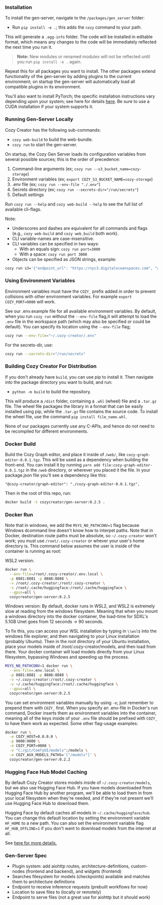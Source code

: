 ### Installation

To install the gen-server, navigate to the `/packages/gen_server` folder:

- Run `pip install -e .`; this adds the `cozy` command to your path.

This will generate a `.egg-info` folder. The code will be installed in editable format, which means any changes to the code will be immediately reflected the next time you run it. 
> **Note:** New modules or renamed modules will not be reflected until you run `pip install -e .` again.

Repeat this for all packages you want to install. The other packages extend functionality of the gen-server by adding plugins to the current environment; on startup the gen-server will automatically load all compatible plugins in its environment.

You'll also want to install PyTorch; the specific installation instructions vary depending upon your system; see here for details [here](https://pytorch.org/get-started/locally/). Be sure to use a CUDA installation if your system supports it.

### Running Gen-Server Locally

Cozy Creator has the following sub-commands:

- `cozy web-build` to build the web-bundle.
- `cozy run` to start the gen-server.

On startup, the Cozy Gen Server loads its configuration variables from several possible sources; this is the order of precedence:

1. Command-line arguments (ex; `cozy run --s3_bucket_name=cozy-storage`)
2. Environment variables (ex; `export COZY_S3_BUCKET_NAME=cozy-storage`)
3. .env file (ex; `cozy run --env-file "./.env"`)
4. Secrets directory (ex; `cozy run --secrets-dir="/run/secrets"`)
5. Default settings

Run `cozy run --help` and `cozy web-build --help` to see the full list of available cli-flags.

Note:
- Underscores and dashes are equivalent for all commands and flags (e.g., `cozy web-build` and `cozy web_build` both work).
- CLI variable-names are case-insensitive.
- CLI variables can be specified in two ways:
  - With an equals sign: `cozy run port=3000`
  - With a space: `cozy run port 3000`
- Objects can be specified as JSON strings, example:

```sh
cozy run s3='{"endpoint_url": "https://nyc3.digitaloceanspaces.com", "access_key": "DO00W9N964WMQC2MV6JK", "secret_key": "*******", "region_name": "nyc3", "bucket_name": "storage", "folder": "public"}'
```

### Using Environment Variables

Environment variables must have the `COZY_` prefix added in order to prevent collisions with other environment variables. For example `export COZY_PORT=9000` will work.

See our .env.example file for all available environment variables. By default, when you run `cozy run` without the `--env-file` flag,it will attempt to load the `.env` file in the workspace path (which may also be specified or could be default). You can specify its location using the `--env-file` flag; 

```sh
cozy run --env-file="~/.cozy-creator/.env"
```

For the secrets-dir, use:

```sh
cozy run --secrets-dir="/run/secrets"
```

### Building Cozy Creator For Distribution

If you don't already have `build`, you can use pip to install it. Then navigate into the package directory you want to build, and run:

- `python -m build` to build the repository.

This will produce a `/dist` folder, containing a `.whl` (wheel) file and a `.tar.gz` file. The wheel file packages the library in a format that can be easily installed using pip, while the `.tar.gz` file contains the source code. To install the wheel file, use the command `pip install file_name.whl`.

None of our packages currently use any C-APIs, and hence do not need to be recompiled for different environments.


### Docker Build

Build the Cozy Graph editor, and place it inside of `/web/`, like `cozy-graph-editor-0.0.1.tgz`. This will be used as a dependency when building the front-end. You can install it by running `yarn add file:cozy-graph-editor-0.0.1.tgz` in the `/web` directory, or wherever you placed it the file. In your package.json file you'll see a dependency like this:

`"@cozy-creator/graph-editor": "./cozy-graph-editor-0.0.1.tgz",`

Then in the root of this repo, run:

```sh
docker build -t cozycreator/gen-server:0.2.5 .
```

### Docker Run

Note that in windows, we add the `MSYS_NO_PATHCONV=1` flag because Windows dcommand line doesn't know how to interpet paths. Note that in Docker, destination route paths must be absolute, so `~/.cozy-creator` won't work; you must use `/root/.cozy-creator` or whever your user's home directory is. This command below assumes the user is inside of the container is running as root:

WSL2 version:

```sh
docker run \
  --env-file=/root/.cozy-creator/.env.local \
  -p 8881:8881 -p 8888:8888 \
  -v /root/.cozy-creator:/root/.cozy-creator \
  -v /root/.cache/huggingface:/root/.cache/huggingface \
  --gpus=all \
  cozycreator/gen-server:0.2.5
```

Windows version:
By default, docker runs in WSL2, and WSL2 is extremely slow at reading from the windows filesystem. Meaning that when you mount a windows directory into the docker container, the load-time for SDXL's 5.1GB Unet goes from 12 seconds -> 90 seconds.

To fix this, you can access your WSL installation by typing in `\\wsl$` into the windows file explorer, and then navigating to your Linux installation (probably Ubuntu). Then in the root directory of your Ubuntu installation, place your models inside of /root/.cozy-creator/models, and then load from there. Your docker container will load models directly from your Linux filesystem, bypassing Windows and speeding up the process.
```sh
MSYS_NO_PATHCONV=1 docker run \
  --env-file=.env.local \
  -p 8881:8881 -p 8888:8888 \
  -v ~/.cozy-creator:/root/.cozy-creator \
  -v ~/.cache/huggingface:/root/.cache/huggingface \
  --gpus=all \
  cozycreator/gen-server:0.2.5
```

You can set environment variables manually by using `-e`; just remember to prepend them with `COZY_` first. When you specify an .env-file in Docker's run command, Docker inserts them as environment variables into the container, meaning all of the keys inside of your `.env` file should be prefixed with `COZY_` to have them work as expected. Some other flag-usage examples:

```sh
docker run \
  -e COZY_HOST=0.0.0.0 \
  -p 9000:9000 \
  -e COZY_PORT=9000 \
  -v "C:/git/ComfyUI/models":/models \
  -e COZY_AUX_MODELS_PATHS='["/models"]' \
  cozycreator/gen-server:0.2.2
```

### Hugging Face Hub Model Caching

By default Cozy Creator stores models inside of `~/.cozy-creator/models`, but we also use Hugging Face Hub. If you have models downloaded from Hugging Face Hub by another program, we'll be able to load them in from your local filesystem when they're needed, and if they're not present we'll use Hugging Face Hub to download them.

Hugging Face by default caches all models in `~/.cache/huggingface/hub`. You can change this default location by setting the environment variable `HF_HOME` to a new path. You can also set the environment variable flag `HF_HUB_OFFLINE=1` if you don't want to download models from the internet at all.

See [here for more details.](https://huggingface.co/docs/transformers/main/en/installation#cache-setup)


### Gen-Server Spec

- Plugin system: add aiohttp routes, architecture-definitions, custom-nodes (frontend and backend), and widgets (frontend)
- Searches filesystem for models (checkpoints) available and matches them to architecture definitions
- Endpoint to receive inference requests (prebuilt workflows for now)
- Location to save files to (locally or remotely)
- Endpoint to serve files (not a great use for aiohttp but it should work)
